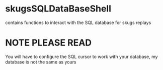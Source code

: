 # skugsSQLDataBaseShell
contains functions to interact with the SQL database for skugs replays
# NOTE PLEASE READ
You will have to configure the SQL cursor to work with your database, my database is not the same as yours
